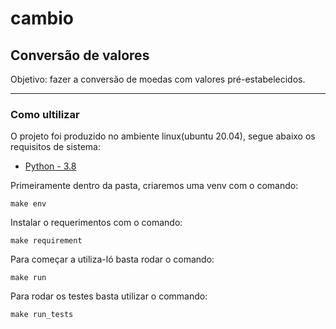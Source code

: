 # cambio

## Conversão de valores

Objetivo: fazer a conversão de moedas com valores pré-estabelecidos.

---

### Como ultilizar

O projeto foi produzido no ambiente linux(ubuntu 20.04), segue abaixo os requisitos de sistema:

- [Python - 3.8](https://www.python.org/)

Primeiramente dentro da pasta, criaremos uma venv com o comando:

```shell
make env
```

Instalar o requerimentos com o comando:

```shell
make requirement
```

Para começar a utiliza-ló basta rodar o comando:

```shell
make run
```

Para rodar os testes basta utilizar o commando:

```shell
make run_tests
```
